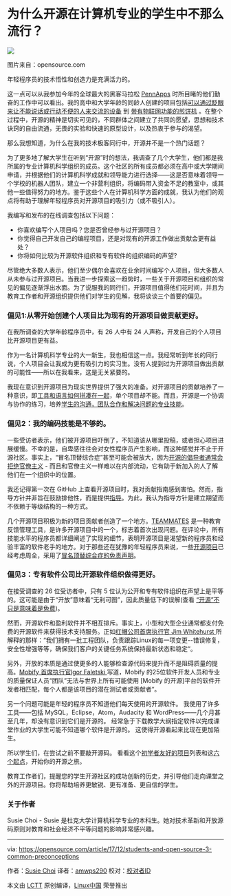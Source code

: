 # 为什么开源在计算机专业的学生中不那么流行？



![](https://opensource.com/sites/default/files/styles/image-full-size/public/lead-images/EDU_OSDC_OpenClass_520x292_FINAL_JD.png?itok=ly78pMqu)

图片来自：opensource.com

年轻程序员的技术悟性和创造力是充满活力的。

这一点可以从我参加今年的全球最大的黑客马拉松 [PennApps][1] 时所目睹的他们勤奋的工作中可以看出。我的高中和大学年龄的同龄人创建的项目包括[可以通过眨眼来让不能说话或行动不便的人来交流的设备][2] 到 [带有物联网功能的煎饼机][3] 。在整个过程中，开源的精神是切实可见的，不同群体之间建立了共同的愿望，思想和技术诀窍的自由流通，无畏的实验和快速的原型设计，以及热衷于参与的渴望。

那么我想知道，为什么在我的技术极客同行中，开源并不是一个热门话题？

为了更多地了解大学生在听到“开源”时的想法，我调查了几个大学生，他们都是我所属的专业计算机科学组织的成员。这个社区的所有成员都必须在高中或大学期间申请，并根据他们的计算机科学成就和领导能力进行选择——这是否意味着领导一个学校的机器人团队，建立一个非营利组织，将编码带入资金不足的教室中，或其他一些值得努力的地方。鉴于这些个人在计算机科学方面的成就，我认为他们的观点将有助于理解年轻程序员对开源项目的吸引力（或不吸引人）。

我编写和发布的在线调查包括以下问题：

  * 你喜欢编写个人项目吗？您是否曾经参与过开源项目？
  * 你觉得自己开发自己的编程项目，还是对现有的开源工作做出贡献会更有益处？
  * 你将如何比较为开源软件组织和专有软件的组织编码的声望?


尽管绝大多数人表示，他们至少偶尔会喜欢在业余时间编写个人项目，但大多数人从未参与过开源项目。当我进一步探索这一趋势时，一些关于开源项目和组织的常见的偏见逐渐浮出水面。为了说服我的同行们，开源项目值得他们花时间，并且为教育工作者和开源组织提供他们对学生的见解，我将谈谈三个首要的偏见。

### 偏见1:从零开始创建个人项目比为现有的开源项目做贡献更好。

在我所调查的大学年龄程序员中，有 26 人中有 24 人声称，开发自己的个人项目比开源项目更有益。

作为一名计算机科学专业的大一新生，我也相信这一点。我经常听到年长的同行说，个人项目会让我成为更有吸引力的实习生。没有人提到过为开源项目做出贡献的可能性——所以在我看来，这是无关紧要的。

我现在意识到开源项目为现实世界提供了强大的准备。对开源项目的贡献培养了一种意识，即[工具和语言如何拼凑在一起][4]，单个项目却不能。而且，开源是一个协调与协作的练习，培养[学生的沟通，团队合作和解决问题的专业技能][5]。

### 偏见2：我的编码技能是不够的。

一些受访者表示，他们被开源项目吓倒了，不知道该从哪里投稿，或者担心项目进展缓慢。不幸的是，自卑感往往会对女性程序员产生影响，而这种感觉并不止于开源社区。事实上，“冒名顶替综合症”甚至可能会被放大，因为[开源的倡导者通常会拒绝官僚主义][6] - 而且和官僚主义一样难以在内部流动，它有助于新加入的人了解他们在一个组织中的位置。

我还记得第一次在 GitHub 上查看开源项目时，我对贡献指南感到害怕。然而，指导方针并非旨在鼓励排他性，而是提供[指导][7]。为此，我认为指导方针是建立期望而不依赖于等级结构的一种方式。

几个开源项目积极为新的项目贡献者创造了一个地方。[TEAMMATES][8] 是一种教育反馈管理工具，是许多开源项目中的一个，标志着首次出现问题。在评论中，所有技能水平的程序员都详细阐述了实现的细节，表明开源项目是渴望新的程序员和经验丰富的软件老手的地方。对于那些还在犹豫的年轻程序员来说，一些[开源项目][9]已经考虑周全，采用了[冒名顶替综合症的免责声明][10]。

### 偏见3：专有软件公司比开源软件组织做得更好。

在接受调查的 26 位受访者中，只有 5 位认为公开和专有软件组织在声望上是平等的。这可能是由于“开放”意味着“无利可图”，因此质量低下的误解(查看 [“开源”不只是意味着是免费][11])。

然而，开源软件和盈利软件并不相互排斥。事实上，小型和大型企业通常都支付免费的开源软件来获得技术支持服务。正如[红帽公司首席执行官 Jim Whitehurst ][12]所解释的那样：“我们拥有一批工程团队，负责跟踪Linux的每一项变更--错误修复，安全性增强等等，确保我们客户的关键任务系统保持最新状态和稳定“。

另外，开放的本质是通过使更多的人能够检查源代码来提升而不是阻碍质量的提高。[Mobify 首席执行官Igor Faletski ][13]写道，Mobify 的25位软件开发人员和专业的质量保证人员“团队”无法与世界上所有可能使用 [Mobify 的开源]平台的软件开发者相匹配，每个人都是该项目的潜在测试者或贡献者“。

另一个问题可能是年轻的程序员不知道他们每天使用的开源软件。 我使用了许多工具——包括 MySQL，Eclipse，Atom，Audacity 和 WordPress——几个月甚至几年，却没有意识到它们是开源的。 经常急于下载教学大纲指定软件以完成课堂作业的大学生可能不知道哪个软件是开源的。 这使得开源看起来比现在更加陌生。

所以学生们，在尝试之前不要敲开源码。 看看这个[初学者友好的项目][14]列表和这[六个起点][15]，开始你的开源之旅。

教育工作者们，提醒您的学生开源社区的成功创新的历史，并引导他们走向课堂之外的开源项目。你将帮助培养更敏锐、更有准备、更自信的学生。

### 关于作者

Susie Choi - Susie 是杜克大学计算机科学专业的本科生。她对技术革新和开放源码原则对教育和社会经济不平等问题的影响非常感兴趣。



--------------------------------------------------------------------------------

via: https://opensource.com/article/17/12/students-and-open-source-3-common-preconceptions

作者：[Susie Choi][a]
译者：[amwps290](https://github.com/amwps290)
校对：[校对者ID](https://github.com/校对者ID)

本文由 [LCTT](https://github.com/LCTT/TranslateProject) 原创编译，[Linux中国](https://linux.cn/) 荣誉推出

[a]:https://opensource.com/users/susiechoi
[1]:http://pennapps.com/
[2]:https://devpost.com/software/blink-9o2iln
[3]:https://devpost.com/software/daburrito
[4]:https://hackernoon.com/benefits-of-contributing-to-open-source-2c97b6f529e9
[5]:https://opensource.com/education/16/8/5-reasons-student-involvement-open-source
[6]:https://opensource.com/open-organization/17/7/open-thinking-curb-bureaucracy
[7]:https://opensource.com/life/16/3/contributor-guidelines-template-and-tips
[8]:https://github.com/TEAMMATES/teammates/issues?q=is%3Aissue+is%3Aopen+label%3Ad.FirstTimers
[9]:https://github.com/adriennefriend/imposter-syndrome-disclaimer/blob/master/examples.md
[10]:https://github.com/adriennefriend/imposter-syndrome-disclaimer
[11]:https://opensource.com/resources/what-open-source
[12]:https://hbr.org/2013/01/yes-you-can-make-money-with-op
[13]:https://hbr.org/2012/10/open-sourcing-may-be-worth
[14]:https://github.com/MunGell/awesome-for-beginners
[15]:https://opensource.com/life/16/1/6-beginner-open-source
